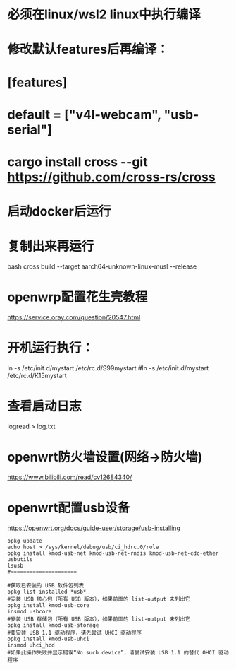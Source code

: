 # 必须在linux/wsl2 linux中执行编译
#
# 修改默认features后再编译：
# [features]
# default = ["v4l-webcam", "usb-serial"]
#
# cargo install cross --git https://github.com/cross-rs/cross

# 启动docker后运行
# 复制出来再运行
bash
cross build --target aarch64-unknown-linux-musl --release

# openwrp配置花生壳教程
https://service.oray.com/question/20547.html

# 开机运行执行：
ln -s /etc/init.d/mystart /etc/rc.d/S99mystart
#ln -s /etc/init.d/mystart /etc/rc.d/K15mystart
# 查看启动日志
logread > log.txt

# openwrt防火墙设置(网络->防火墙)

https://www.bilibili.com/read/cv12684340/

# openwrt配置usb设备

https://openwrt.org/docs/guide-user/storage/usb-installing

```shell
opkg update
echo host > /sys/kernel/debug/usb/ci_hdrc.0/role
opkg install kmod-usb-net kmod-usb-net-rndis kmod-usb-net-cdc-ether usbutils 
lsusb
#=====================

#获取已安装的 USB 软件包列表
opkg list-installed *usb*
#安装 USB 核心包（所有 USB 版本），如果前面的 list-output 未列出它
opkg install kmod-usb-core
insmod usbcore
#安装 USB 存储包（所有 USB 版本），如果前面的 list-output 未列出它
opkg install kmod-usb-storage
#要安装 USB 1.1 驱动程序，请先尝试 UHCI 驱动程序
opkg install kmod-usb-uhci
insmod uhci_hcd
#如果此操作失败并显示错误“No such device”，请尝试安装 USB 1.1 的替代 OHCI 驱动程序

```